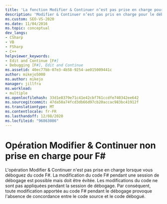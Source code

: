 ```yaml
---
title: 'La fonction Modifier & Continuer n’est pas prise en charge pour F # | Microsoft Docs'
description: 'Modifier & Continuer n’est pas pris en charge pour le débogage F #. Les modifications apportées au code pendant le débogage ne sont pas appliquées à la source, de sorte que le code en cours de débogage ne correspondra pas à la source.'
ms.custom: SEO-VS-2020
ms.date: 11/04/2016
ms.topic: conceptual
dev_langs:
- CSharp
- VB
- FSharp
- C++
helpviewer_keywords:
- Edit and Continue [F#]
- Debugging [F#], Edit and Continue
ms.assetid: 40ec77bb-07e3-4b58-9254-ae015009441c
author: mikejo5000
ms.author: mikejo
manager: jillfra
ms.workload:
- multiple
ms.openlocfilehash: 33d1e8379e71c41e42cbf761ccdfe740342ee642
ms.sourcegitcommit: 47da50a74fcd3db66d97cb20accac983bc41912f
ms.translationtype: MT
ms.contentlocale: fr-FR
ms.lasthandoff: 12/08/2020
ms.locfileid: "96863086"
---
```

# <a name="edit-and-continue-not-supported-for-f"></a>Opération Modifier &amp; Continuer non prise en charge pour F# #
L'opération Modifier &amp; Continuer n'est pas prise en charge lorsque vous déboguez du code F#. La modification du code F# pendant une session de débogage est possible mais doit être évitée. Les modifications du code ne sont pas appliquées pendant la session de débogage. Par conséquent, toute modification apportée au code F# pendant le débogage provoque l'absence de concordance entre le code source et le code débogué.
